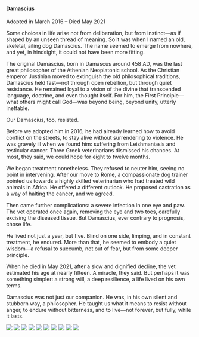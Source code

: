 <h4>Damascius</h4>

Adopted in March 2016 – Died May 2021

Some choices in life arise not from deliberation, but from instinct—as if shaped by an unseen thread of meaning. So it was when I named an old, skeletal, ailing dog Damascius. The name seemed to emerge from nowhere, and yet, in hindsight, it could not have been more fitting.

The original Damascius, born in Damascus around 458 AD, was the last great philosopher of the Athenian Neoplatonic school. As the Christian emperor Justinian moved to extinguish the old philosophical traditions, Damascius held fast—not through open rebellion, but through quiet resistance. He remained loyal to a vision of the divine that transcended language, doctrine, and even thought itself. For him, the First Principle—what others might call God—was beyond being, beyond unity, utterly ineffable.

Our Damascius, too, resisted.

Before we adopted him in 2016, he had already learned how to avoid conflict on the streets, to stay alive without surrendering to violence. He was gravely ill when we found him: suffering from Leishmaniasis and testicular cancer. Three Greek veterinarians dismissed his chances. At most, they said, we could hope for eight to twelve months.

We began treatment nonetheless. They refused to neuter him, seeing no point in intervening. After our move to Rome, a compassionate dog trainer pointed us towards a highly skilled veterinarian who had treated wild animals in Africa. He offered a different outlook. He proposed castration as a way of halting the cancer, and we agreed.

Then came further complications: a severe infection in one eye and paw. The vet operated once again, removing the eye and two toes, carefully excising the diseased tissue. But Damascius, ever contrary to prognosis, chose life.

He lived not just a year, but five. Blind on one side, limping, and in constant treatment, he endured. More than that, he seemed to embody a quiet wisdom—a refusal to succumb, not out of fear, but from some deeper principle.

When he died in May 2021, after a slow and dignified decline, the vet estimated his age at nearly fifteen. A miracle, they said. But perhaps it was something simpler: a strong will, a deep resilience, a life lived on his own terms.

Damascius was not just our companion. He was, in his own silent and stubborn way, a philosopher. He taught us what it means to resist without anger, to endure without bitterness, and to live—not forever, but fully, while it lasts.

![](67.JPG)
![](68.JPG)
![](69.JPG)
![](70.JPG)
![](71.JPG)
![](72.JPG)
![](73.JPG)
![](74.JPG)
![](75.JPG)
![](76.JPG)
<p></p>

